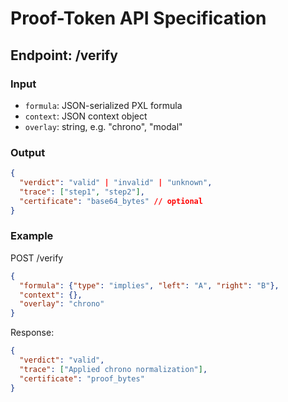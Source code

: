 # Proof-Token API Specification

## Endpoint: /verify

### Input
- `formula`: JSON-serialized PXL formula
- `context`: JSON context object
- `overlay`: string, e.g. "chrono", "modal"

### Output
```json
{
  "verdict": "valid" | "invalid" | "unknown",
  "trace": ["step1", "step2"],
  "certificate": "base64_bytes" // optional
}
```

### Example
POST /verify
```json
{
  "formula": {"type": "implies", "left": "A", "right": "B"},
  "context": {},
  "overlay": "chrono"
}
```

Response:
```json
{
  "verdict": "valid",
  "trace": ["Applied chrono normalization"],
  "certificate": "proof_bytes"
}
```